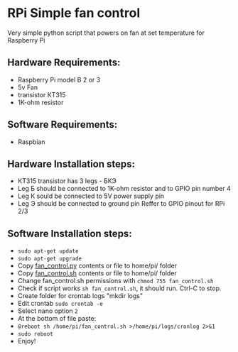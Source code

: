 # RPi Simple fan control
Very simple python script that powers on fan at set temperature for Raspberry Pi

## Hardware Requirements:
- Raspberry Pi model B 2 or 3
- 5v Fan
- transistor КТ315
- 1K-ohm resistor

## Software Requirements:
- Raspbian

## Hardware Installation steps:
- КТ315 transistor has 3 legs - БКЭ
- Leg Б should be connected to 1K-ohm resistor and to GPIO pin number 4
- Leg К sould be connected to 5V power supply pin
- Leg Э should be connected to ground pin
Reffer to GPIO pinout for RPi 2/3

## Software Installation steps:
- ```sudo apt-get update```
- ```sudo apt-get upgrade```
- Copy [fan_control.py](https://github.com/nockab/RPi-Simple-fan-control/blob/master/fan_control.py) contents or file to home/pi/ folder
- Copy [fan_control.sh](https://github.com/nockab/RPi-Simple-fan-control/blob/master/fan_control.sh) contents or file to home/pi/ folder
- Change fan_control.sh permissions with ```chmod 755 fan_control.sh```
- Check if script works ```sh fan_control.sh```, it should run. Ctrl-C to stop.
- Create folder for crontab logs "mkdir logs"
- Edit crontab ```sudo crontab -e```
- Select nano option ```2```
- At the bottom of file paste:
- ```@reboot sh /home/pi/fan_control.sh >/home/pi/logs/cronlog 2>&1```
- ```sudo reboot```
- Enjoy!
